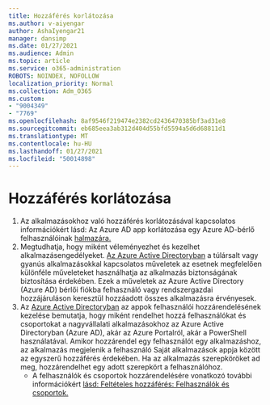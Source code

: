 ```yaml
---
title: Hozzáférés korlátozása
ms.author: v-aiyengar
author: AshaIyengar21
manager: dansimp
ms.date: 01/27/2021
ms.audience: Admin
ms.topic: article
ms.service: o365-administration
ROBOTS: NOINDEX, NOFOLLOW
localization_priority: Normal
ms.collection: Adm_O365
ms.custom:
- "9004349"
- "7769"
ms.openlocfilehash: 8af9546f219474e2382cd2436470385bf3ad31e8
ms.sourcegitcommit: eb685eea3ab312d404d55bfd5594a5d6d68811d1
ms.translationtype: MT
ms.contentlocale: hu-HU
ms.lasthandoff: 01/27/2021
ms.locfileid: "50014898"
---
```

# <a name="restricting-access"></a>Hozzáférés korlátozása

1. Az alkalmazásokhoz való hozzáférés korlátozásával kapcsolatos információkért lásd: Az Azure AD app korlátozása egy Azure AD-bérlő felhasználóinak [halmazára.](https://docs.microsoft.com/azure/active-directory/develop/howto-restrict-your-app-to-a-set-of-users)
1. Megtudhatja, hogy miként véleményezhet és kezelhet alkalmazásengedélyeket. [Az Azure Active Directoryban](https://docs.microsoft.com/azure/active-directory/manage-apps/manage-application-permissions#control-access-to-an-application) a túlársalt vagy gyanús alkalmazásokkal kapcsolatos műveletek az esetnek megfelelően különféle műveleteket használhatja az alkalmazás biztonságának biztosítása érdekében. Ezek a műveletek az Azure Active Directory (Azure AD) bérlői fiókba felhasználó vagy rendszergazdai hozzájáruláson keresztül hozzáadott összes alkalmazásra érvényesek.
1. Az [Azure Active Directoryban](https://docs.microsoft.com/azure/active-directory/manage-apps/assign-user-or-group-access-portal#configure-an-application-to-require-user-assignment) az appok felhasználói hozzárendelésének kezelése bemutatja, hogy miként rendelhet hozzá felhasználókat és csoportokat a nagyvállalati alkalmazásokhoz az Azure Active Directoryban (Azure AD), akár az Azure Portalról, akár a PowerShell használatával. Amikor hozzárendel egy felhasználót egy alkalmazáshoz, az alkalmazás megjelenik a felhasználó Saját alkalmazások appja között az egyszerű hozzáférés érdekében. Ha az alkalmazás szerepköröket ad meg, hozzárendelhet egy adott szerepkört a felhasználóhoz.
    - A felhasználók és csoportok hozzárendelésére vonatkozó további információkért [lásd: Feltételes hozzáférés: Felhasználók és csoportok.](https://docs.microsoft.com/azure/active-directory/conditional-access/concept-conditional-access-users-groups)
